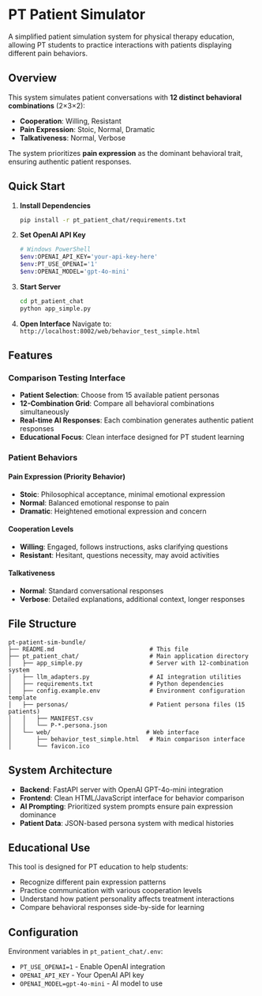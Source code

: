 # PT Patient Simulator

A simplified patient simulation system for physical therapy education, allowing PT students to practice interactions with patients displaying different pain behaviors.

## Overview

This system simulates patient conversations with **12 distinct behavioral combinations** (2×3×2):
- **Cooperation**: Willing, Resistant
- **Pain Expression**: Stoic, Normal, Dramatic  
- **Talkativeness**: Normal, Verbose

The system prioritizes **pain expression** as the dominant behavioral trait, ensuring authentic patient responses.

## Quick Start

1. **Install Dependencies**
   ```bash
   pip install -r pt_patient_chat/requirements.txt
   ```

2. **Set OpenAI API Key**
   ```bash
   # Windows PowerShell
   $env:OPENAI_API_KEY='your-api-key-here'
   $env:PT_USE_OPENAI='1'
   $env:OPENAI_MODEL='gpt-4o-mini'
   ```

3. **Start Server**
   ```bash
   cd pt_patient_chat
   python app_simple.py
   ```

4. **Open Interface**
   Navigate to: `http://localhost:8002/web/behavior_test_simple.html`

## Features

### Comparison Testing Interface
- **Patient Selection**: Choose from 15 available patient personas
- **12-Combination Grid**: Compare all behavioral combinations simultaneously
- **Real-time AI Responses**: Each combination generates authentic patient responses
- **Educational Focus**: Clean interface designed for PT student learning

### Patient Behaviors

#### Pain Expression (Priority Behavior)
- **Stoic**: Philosophical acceptance, minimal emotional expression
- **Normal**: Balanced emotional response to pain
- **Dramatic**: Heightened emotional expression and concern

#### Cooperation Levels
- **Willing**: Engaged, follows instructions, asks clarifying questions
- **Resistant**: Hesitant, questions necessity, may avoid activities

#### Talkativeness
- **Normal**: Standard conversational responses
- **Verbose**: Detailed explanations, additional context, longer responses

## File Structure

```
pt-patient-sim-bundle/
├── README.md                           # This file
├── pt_patient_chat/                    # Main application directory
│   ├── app_simple.py                   # Server with 12-combination system
│   ├── llm_adapters.py                 # AI integration utilities
│   ├── requirements.txt                # Python dependencies
│   ├── config.example.env              # Environment configuration template
│   ├── personas/                       # Patient persona files (15 patients)
│   │   ├── MANIFEST.csv
│   │   └── P-*.persona.json
│   └── web/                           # Web interface
│       ├── behavior_test_simple.html   # Main comparison interface
│       └── favicon.ico
```

## System Architecture

- **Backend**: FastAPI server with OpenAI GPT-4o-mini integration
- **Frontend**: Clean HTML/JavaScript interface for behavior comparison
- **AI Prompting**: Prioritized system prompts ensure pain expression dominance
- **Patient Data**: JSON-based persona system with medical histories

## Educational Use

This tool is designed for PT education to help students:
- Recognize different pain expression patterns
- Practice communication with various cooperation levels
- Understand how patient personality affects treatment interactions
- Compare behavioral responses side-by-side for learning

## Configuration

Environment variables in `pt_patient_chat/.env`:
- `PT_USE_OPENAI=1` - Enable OpenAI integration
- `OPENAI_API_KEY` - Your OpenAI API key
- `OPENAI_MODEL=gpt-4o-mini` - AI model to use